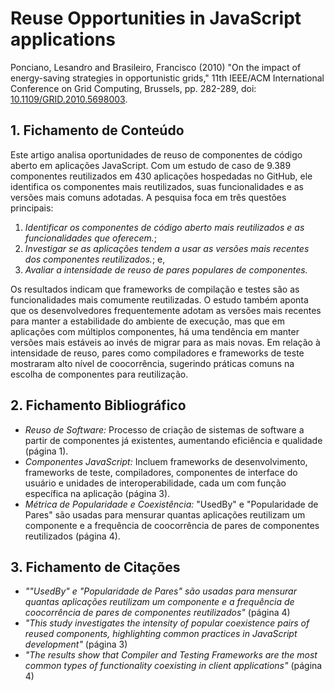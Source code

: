 # Reuse Opportunities in JavaScript applications

Ponciano, Lesandro and Brasileiro, Francisco (2010) "On the impact of energy-saving strategies in opportunistic grids," 11th IEEE/ACM International Conference on Grid Computing, Brussels, pp. 282-289, doi: [10.1109/GRID.2010.5698003](https://doi.org/10.1109/GRID.2010.5698003).

## 1. Fichamento de Conteúdo

Este artigo analisa oportunidades de reuso de componentes de código aberto em aplicações JavaScript. Com um estudo de caso de 9.389 componentes reutilizados em 430 aplicações hospedadas no GitHub, ele identifica os componentes mais reutilizados, suas funcionalidades e as versões mais comuns adotadas. A pesquisa foca em três questões principais: 
1) _Identificar os componentes de código aberto mais reutilizados e as funcionalidades que oferecem._;
2) _Investigar se as aplicações tendem a usar as versões mais recentes dos componentes reutilizados._; e,
3) _Avaliar a intensidade de reuso de pares populares de componentes._

Os resultados indicam que frameworks de compilação e testes são as funcionalidades mais comumente reutilizadas. O estudo também aponta que os desenvolvedores frequentemente adotam as versões mais recentes para manter a estabilidade do ambiente de execução, mas que em aplicações com múltiplos componentes, há uma tendência em manter versões mais estáveis ao invés de migrar para as mais novas. Em relação à intensidade de reuso, pares como compiladores e frameworks de teste mostraram alto nível de coocorrência, sugerindo práticas comuns na escolha de componentes para reutilização.

## 2. Fichamento Bibliográfico
* _Reuso de Software:_ Processo de criação de sistemas de software a partir de componentes já existentes, aumentando eficiência e qualidade (página 1).
* _Componentes JavaScript:_ Incluem frameworks de desenvolvimento, frameworks de teste, compiladores, componentes de interface do usuário e unidades de interoperabilidade, cada um com função específica na aplicação (página 3).
* _Métrica de Popularidade e Coexistência:_ "UsedBy" e "Popularidade de Pares" são usadas para mensurar quantas aplicações reutilizam um componente e a frequência de coocorrência de pares de componentes reutilizados (página 4).

## 3. Fichamento de Citações
* _""UsedBy" e "Popularidade de Pares" são usadas para mensurar quantas aplicações reutilizam um componente e a frequência de coocorrência de pares de componentes reutilizados"_ (página 4)
* _"This study investigates the intensity of popular coexistence pairs of reused components, highlighting common practices in JavaScript development"_  (página 3)
* _"The results show that Compiler and Testing Frameworks are the most common types of functionality coexisting in client applications"_ (página 4)
